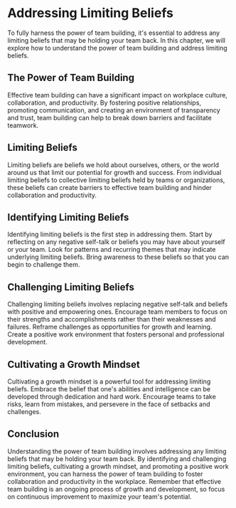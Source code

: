 Addressing Limiting Beliefs
================================================================================

To fully harness the power of team building, it's essential to address any limiting beliefs that may be holding your team back. In this chapter, we will explore how to understand the power of team building and address limiting beliefs.

The Power of Team Building
--------------------------

Effective team building can have a significant impact on workplace culture, collaboration, and productivity. By fostering positive relationships, promoting communication, and creating an environment of transparency and trust, team building can help to break down barriers and facilitate teamwork.

Limiting Beliefs
----------------

Limiting beliefs are beliefs we hold about ourselves, others, or the world around us that limit our potential for growth and success. From individual limiting beliefs to collective limiting beliefs held by teams or organizations, these beliefs can create barriers to effective team building and hinder collaboration and productivity.

Identifying Limiting Beliefs
----------------------------

Identifying limiting beliefs is the first step in addressing them. Start by reflecting on any negative self-talk or beliefs you may have about yourself or your team. Look for patterns and recurring themes that may indicate underlying limiting beliefs. Bring awareness to these beliefs so that you can begin to challenge them.

Challenging Limiting Beliefs
----------------------------

Challenging limiting beliefs involves replacing negative self-talk and beliefs with positive and empowering ones. Encourage team members to focus on their strengths and accomplishments rather than their weaknesses and failures. Reframe challenges as opportunities for growth and learning. Create a positive work environment that fosters personal and professional development.

Cultivating a Growth Mindset
----------------------------

Cultivating a growth mindset is a powerful tool for addressing limiting beliefs. Embrace the belief that one's abilities and intelligence can be developed through dedication and hard work. Encourage teams to take risks, learn from mistakes, and persevere in the face of setbacks and challenges.

Conclusion
----------

Understanding the power of team building involves addressing any limiting beliefs that may be holding your team back. By identifying and challenging limiting beliefs, cultivating a growth mindset, and promoting a positive work environment, you can harness the power of team building to foster collaboration and productivity in the workplace. Remember that effective team building is an ongoing process of growth and development, so focus on continuous improvement to maximize your team's potential.
